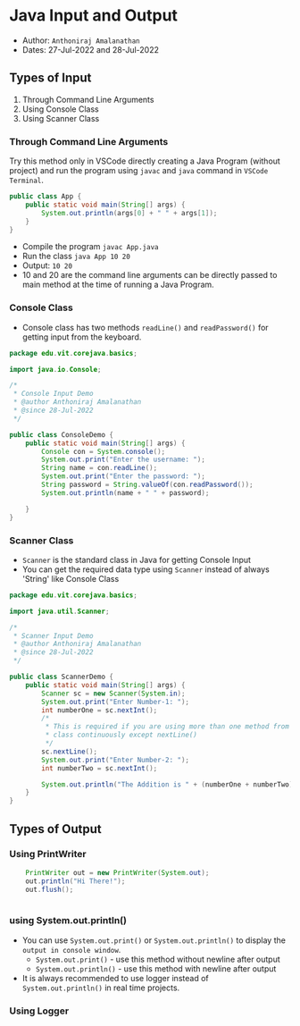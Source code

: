 # Java Input and Output
- Author: `Anthoniraj Amalanathan`
- Dates: 27-Jul-2022 and 28-Jul-2022

## Types of Input
1. Through Command Line Arguments
2. Using Console Class
3. Using Scanner Class

### Through Command Line Arguments
Try this method only in VSCode directly creating a Java Program (without project) and run the program using `javac` and `java` command in `VSCode Terminal`.

```java
public class App {
    public static void main(String[] args) {
        System.out.println(args[0] + " " + args[1]);
    }
}
```
- Compile the program `javac App.java`
- Run the class `java App 10 20`
- Output: `10 20`
- 10 and 20 are the command line arguments can be directly passed to main method at the time of running a Java Program.

### Console Class
- Console class has two methods `readLine()` and `readPassword()` for getting input from the keyboard.
```java
package edu.vit.corejava.basics;

import java.io.Console;

/*
 * Console Input Demo
 * @author Anthoniraj Amalanathan
 * @since 28-Jul-2022
 */

public class ConsoleDemo {
    public static void main(String[] args) {
        Console con = System.console();
        System.out.print("Enter the username: ");
        String name = con.readLine();
        System.out.print("Enter the password: ");
        String password = String.valueOf(con.readPassword());
        System.out.println(name + " " + password);

    }
}
```
### Scanner Class
- `Scanner` is the standard class in Java for getting Console Input
- You can get the required data type using `Scanner` instead of always 'String' like Console Class

```java
package edu.vit.corejava.basics;

import java.util.Scanner;

/*
 * Scanner Input Demo
 * @author Anthoniraj Amalanathan
 * @since 28-Jul-2022
 */

public class ScannerDemo {
    public static void main(String[] args) {
        Scanner sc = new Scanner(System.in);
        System.out.print("Enter Number-1: ");
        int numberOne = sc.nextInt();
        /*
         * This is required if you are using more than one method from scanner
         * class continuously except nextLine()
         */
        sc.nextLine();
        System.out.print("Enter Number-2: ");
        int numberTwo = sc.nextInt();

        System.out.println("The Addition is " + (numberOne + numberTwo));
    }
}
```
## Types of Output
### Using PrintWriter
```java
    PrintWriter out = new PrintWriter(System.out);
    out.println("Hi There!");
    out.flush();
    
```
### using System.out.println()
- You can use `System.out.print()` or `System.out.println()` to display the `output in console window`.
    - `System.out.print()` - use this method without newline after output
    - `System.out.println()` - use this method with newline after output
- It is always recommended to use logger instead of `System.out.println()` in real time projects.
### Using Logger

